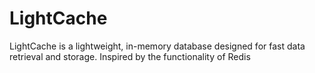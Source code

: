 # LightCache
LightCache is a lightweight, in-memory database designed for fast data retrieval and storage. Inspired by the functionality of Redis
